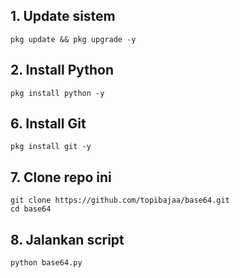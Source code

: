## 1. Update sistem
```
pkg update && pkg upgrade -y
```

## 2. Install Python
```
pkg install python -y
```

## 6. Install Git
```
pkg install git -y
```

## 7. Clone repo ini
```
git clone https://github.com/topibajaa/base64.git
cd base64
```

## 8. Jalankan script
```
python base64.py
```

